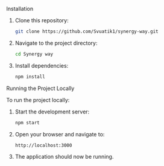 Installation

1. Clone this repository:

   ```bash
   git clone https://github.com/Svuatik1/synergy-way.git
   ```

2. Navigate to the project directory:

   ```bash
   cd Synergy way
   ```

3. Install dependencies:
   ```bash
   npm install
   ```

Running the Project Locally

To run the project locally:

1. Start the development server:

   ```bash
   npm start
   ```

2. Open your browser and navigate to:

   ```
   http://localhost:3000
   ```

3. The application should now be running.
